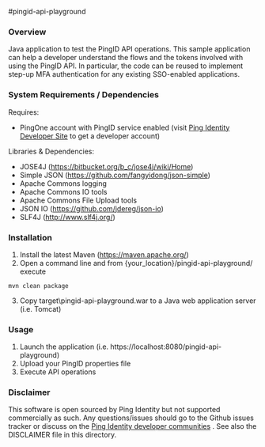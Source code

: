 #pingid-api-playground

### Overview

Java application to test the PingID API operations. This sample application can help a developer understand the flows and the tokens involved with using the PingID API. In particular, the code can be reused to implement step-up MFA authentication for any 
existing SSO-enabled applications.


### System Requirements / Dependencies

Requires:
 - PingOne account with PingID service enabled (visit [Ping Identity Developer Site] to get a developer account)

Libraries & Dependencies:
 - JOSE4J (https://bitbucket.org/b_c/jose4j/wiki/Home)
 - Simple JSON (https://github.com/fangyidong/json-simple)
 - Apache Commons logging
 - Apache Commons IO tools
 - Apache Commons File Upload tools
 - JSON IO (https://github.com/jdereg/json-io)
 - SLF4J (http://www.slf4j.org/)

 
### Installation
 
1. Install the latest Maven (https://maven.apache.org/)
2. Open a command line and from {your_location}/pingid-api-playground/ execute 
```
mvn clean package
```
3. Copy target\pingid-api-playground.war to a Java web application server (i.e. Tomcat)


### Usage

1. Launch the application (i.e. https://localhost:8080/pingid-api-playground)
2. Upload your PingID properties file
3. Execute API operations


### Disclaimer

This software is open sourced by Ping Identity but not supported commercially as such. Any questions/issues should go to the Github issues tracker or discuss on the [Ping Identity developer communities] . See also the DISCLAIMER file in this directory.

[Ping Identity developer communities]: https://community.pingidentity.com/collaborate
[Ping Identity Developer Site]: https://developer.pingidentity.com/connect
